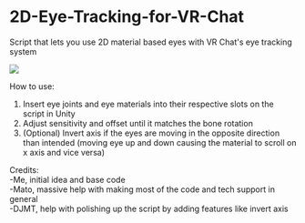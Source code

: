 # 2D-Eye-Tracking-for-VR-Chat
Script that lets you use 2D material based eyes with VR Chat's eye tracking system

![](https://cdn.discordapp.com/attachments/762699583200428042/872690840554844191/Teal-Eye-tests-PC_-Mac-_-Linux-Standalone-Unity-2019.4.gif)

How to use:
1. Insert eye joints and eye materials into their respective slots on the script in Unity 
2. Adjust sensitivity and offset until it matches the bone rotation
3. (Optional) Invert axis if the eyes are moving in the opposite direction than intended (moving eye up and down causing the material to scroll on x axis and vice versa)

Credits:  
-Me, initial idea and base code  
-Mato, massive help with making most of the code and tech support in general  
-DJMT, help with polishing up the script by adding features like invert axis  
